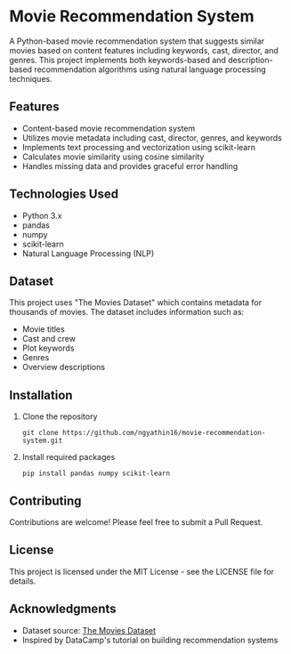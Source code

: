 # Movie Recommendation System

A Python-based movie recommendation system that suggests similar movies based on content features including keywords, cast, director, and genres. This project implements both keywords-based and description-based recommendation algorithms using natural language processing techniques.

## Features

- Content-based movie recommendation system
- Utilizes movie metadata including cast, director, genres, and keywords
- Implements text processing and vectorization using scikit-learn
- Calculates movie similarity using cosine similarity
- Handles missing data and provides graceful error handling

## Technologies Used

- Python 3.x
- pandas
- numpy
- scikit-learn
- Natural Language Processing (NLP)

## Dataset

This project uses "The Movies Dataset" which contains metadata for thousands of movies. The dataset includes information such as:
- Movie titles
- Cast and crew
- Plot keywords
- Genres
- Overview descriptions

## Installation

1. Clone the repository
    ```
    git clone https://github.com/ngyathin16/movie-recommendation-system.git
    ```

2. Install required packages
    ```
    pip install pandas numpy scikit-learn
    ```

## Contributing

Contributions are welcome! Please feel free to submit a Pull Request.

## License

This project is licensed under the MIT License - see the LICENSE file for details.

## Acknowledgments

- Dataset source: [The Movies Dataset](https://www.kaggle.com/rounakbanik/the-movies-dataset)
- Inspired by DataCamp's tutorial on building recommendation systems
